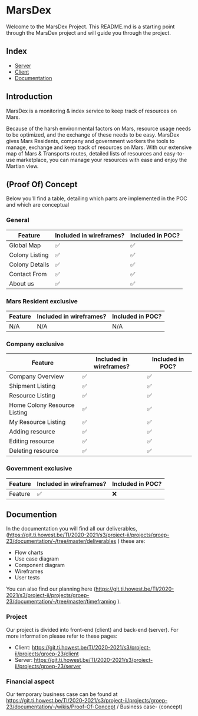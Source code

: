 # MarsDex
Welcome to the MarsDex Project. This README.md is a starting point through the MarsDex project and will guide you through the project.
## Index
* [Server](https://git.ti.howest.be/TI/2020-2021/s3/project-ii/projects/groep-23/server)
* [Client](https://git.ti.howest.be/TI/2020-2021/s3/project-ii/projects/groep-23/client)
* [Documentation](https://git.ti.howest.be/TI/2020-2021/s3/project-ii/projects/groep-23/documentation)
## Introduction
MarsDex is a monitoring & index service to keep track of resources on Mars. 

Because of the harsh environmental factors on Mars, resource usage needs to be optimized, and the exchange of these needs to be easy.
MarsDex gives Mars Residents, company and government workers the tools to manage, exchange and keep track of resources on Mars.
With our extensive map of Mars & Transports routes, detailed lists of resources and easy-to-use marketplace, you can manage your resources with ease and enjoy the Martian view.

## (Proof Of) Concept
Below you'll find a table, detailing which parts are implemented in the POC and which are conceptual
### General
|Feature|Included in wireframes?|Included in POC?|
|---|---|---|
|Global Map|✅|✅|
|Colony Listing|✅|✅|
|Colony Details|✅|✅|
|Contact From|✅|✅|
|About us|✅|✅|
### Mars Resident exclusive
|Feature|Included in wireframes?|Included in POC?|
|---|---|---|
|N/A|N/A|N/A|
### Company exclusive
|Feature|Included in wireframes?|Included in POC?|
|---|---|---|
|Company Overview|✅|✅|
|Shipment Listing|✅|✅|
|Resource Listing|✅|✅|
|Home Colony Resource Listing|✅|✅|
|My Resource Listing|✅|✅|
|Adding resource|✅|✅|
|Editing resource|✅|✅|
|Deleting resource|✅|✅|
### Government exclusive
|Feature|Included in wireframes?|Included in POC?|
|---|---|---|
|Feature|✅|❌|
## Documention
In the documentation you will find all our deliverables, (https://git.ti.howest.be/TI/2020-2021/s3/project-ii/projects/groep-23/documentation/-/tree/master/deliverables ) these are:
- Flow charts
- Use case diagram
- Component diagram
- Wireframes
- User tests

You can also find our planning here (https://git.ti.howest.be/TI/2020-2021/s3/project-ii/projects/groep-23/documentation/-/tree/master/timeframing ).

### Project
Our project is divided into front-end (client) and back-end (server).
For more information please refer to these pages:
- Client: https://git.ti.howest.be/TI/2020-2021/s3/project-ii/projects/groep-23/client
- Server: https://git.ti.howest.be/TI/2020-2021/s3/project-ii/projects/groep-23/server

### Financial aspect
Our temporary business case can be found at https://git.ti.howest.be/TI/2020-2021/s3/project-ii/projects/groep-23/documentation/-/wikis/Proof-Of-Concept / Business case- (concept)
